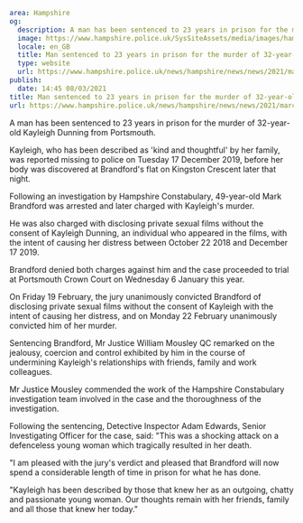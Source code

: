 ```yaml
area: Hampshire
og:
  description: A man has been sentenced to 23 years in prison for the murder of 32-year-old Kayleigh Dunning from Portsmouth.
  image: https://www.hampshire.police.uk/SysSiteAssets/media/images/hampshire/news/2021/march/cr-mb.jpg?crop=(9,0,1424,745)&amp;w=600&amp;h=300&amp;scale=both
  locale: en_GB
  title: Man sentenced to 23 years in prison for the murder of 32-year-old Kayleigh Dunning in Portsmouth
  type: website
  url: https://www.hampshire.police.uk/news/hampshire/news/news/2021/march/man-sentenced-to-23-years-in-prison-for-the-murder-of-32-year-old-kayleigh-dunning-in-portsmouth/
publish:
  date: 14:45 08/03/2021
title: Man sentenced to 23 years in prison for the murder of 32-year-old Kayleigh Dunning in Portsmouth | Hampshire Constabulary
url: https://www.hampshire.police.uk/news/hampshire/news/news/2021/march/man-sentenced-to-23-years-in-prison-for-the-murder-of-32-year-old-kayleigh-dunning-in-portsmouth/
```

A man has been sentenced to 23 years in prison for the murder of 32-year-old Kayleigh Dunning from Portsmouth.

Kayleigh, who has been described as 'kind and thoughtful' by her family, was reported missing to police on Tuesday 17 December 2019, before her body was discovered at Brandford's flat on Kingston Crescent later that night.

Following an investigation by Hampshire Constabulary, 49-year-old Mark Brandford was arrested and later charged with Kayleigh's murder.

He was also charged with disclosing private sexual films without the consent of Kayleigh Dunning, an individual who appeared in the films, with the intent of causing her distress between October 22 2018 and December 17 2019.

Brandford denied both charges against him and the case proceeded to trial at Portsmouth Crown Court on Wednesday 6 January this year.

On Friday 19 February, the jury unanimously convicted Brandford of disclosing private sexual films without the consent of Kayleigh with the intent of causing her distress, and on Monday 22 February unanimously convicted him of her murder.

Sentencing Brandford, Mr Justice William Mousley QC remarked on the jealousy, coercion and control exhibited by him in the course of undermining Kayleigh's relationships with friends, family and work colleagues.

Mr Justice Mousley commended the work of the Hampshire Constabulary investigation team involved in the case and the thoroughness of the investigation.

Following the sentencing, Detective Inspector Adam Edwards, Senior Investigating Officer for the case, said: "This was a shocking attack on a defenceless young woman which tragically resulted in her death.

"I am pleased with the jury's verdict and pleased that Brandford will now spend a considerable length of time in prison for what he has done.

"Kayleigh has been described by those that knew her as an outgoing, chatty and passionate young woman. Our thoughts remain with her friends, family and all those that knew her today."
